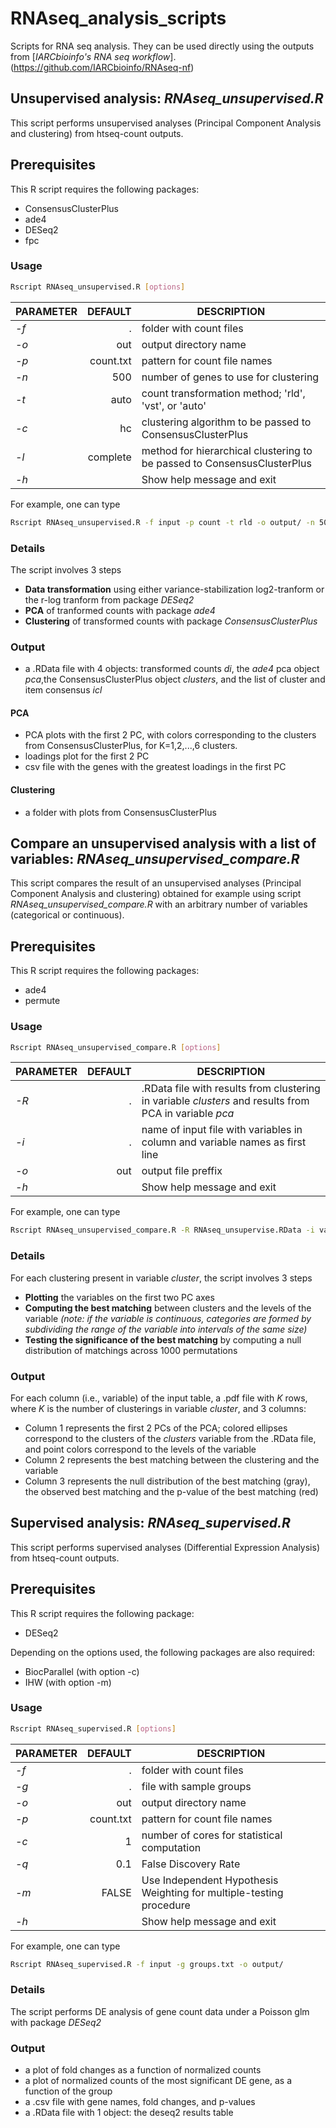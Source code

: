 # RNAseq_analysis_scripts
Scripts for RNA seq analysis. They can be used directly using the outputs from [*IARCbioinfo's RNA seq workflow*].(https://github.com/IARCbioinfo/RNAseq-nf)

## Unsupervised analysis: *RNAseq_unsupervised.R*

This script performs unsupervised analyses (Principal Component Analysis and clustering) from htseq-count outputs. 

## Prerequisites
This R script requires the following packages:
- ConsensusClusterPlus
- ade4
- DESeq2
- fpc


### Usage
```bash
Rscript RNAseq_unsupervised.R [options]
```

| **PARAMETER** | **DEFAULT** | **DESCRIPTION** |
|-----------|--------------:|-------------| 
*-f* | . | folder with count files |
*-o* | out | output directory name |
*-p* |  count.txt | pattern for count file names |
*-n* | 500 | number of genes to use for clustering |
*-t* | auto | count transformation method; 'rld', 'vst', or 'auto' |
*-c* | hc | clustering algorithm to be passed to ConsensusClusterPlus|
*-l*  | complete | method for hierarchical clustering to be passed to ConsensusClusterPlus|
*-h*    |  | Show help message and exit|

For example, one can type
```bash
Rscript RNAseq_unsupervised.R -f input -p count -t rld -o output/ -n 500
```

### Details
The script involves 3 steps
- **Data transformation** using either variance-stabilization log2-tranform or the r-log tranform from package *DESeq2*
- **PCA** of tranformed counts with package *ade4*
- **Clustering** of transformed counts with package *ConsensusClusterPlus*

### Output
- a .RData file with 4 objects: transformed counts *di*, the *ade4* pca object *pca*,the ConsensusClusterPlus object *clusters*, and the list of cluster and item consensus *icl*

#### PCA
- PCA plots with the first 2 PC, with colors corresponding to the clusters from ConsensusClusterPlus, for K=1,2,...,6 clusters.
- loadings plot for the first 2 PC
- csv file with the genes with the greatest loadings in the first PC
#### Clustering
- a folder with plots from ConsensusClusterPlus

## Compare an unsupervised analysis with a list of variables: *RNAseq_unsupervised_compare.R*

This script compares the result of an unsupervised analyses (Principal Component Analysis and clustering) obtained for example using script *RNAseq_unsupervised_compare.R* with an arbitrary number of variables (categorical or continuous).

## Prerequisites
This R script requires the following packages:
- ade4
- permute


### Usage
```bash
Rscript RNAseq_unsupervised_compare.R [options]
```

| **PARAMETER** | **DEFAULT** | **DESCRIPTION** |
|-----------|--------------:|-------------| 
*-R* | . | .RData file with results from clustering in variable *clusters* and results from PCA in variable *pca* |
*-i* | . | name of input file with variables in column and variable names as first line |
*-o* | out | output file preffix |
*-h*    |  | Show help message and exit|

For example, one can type
```bash
Rscript RNAseq_unsupervised_compare.R -R RNAseq_unsupervise.RData -i variables.txt -o output/
```

### Details
For each clustering present in variable *cluster*, the script involves 3 steps
- **Plotting** the variables on the first two PC axes
- **Computing the best matching** between clusters and the levels of the variable *(note: if the variable is continuous, categories are formed by subdividing the range of the variable into intervals of the same size)*
- **Testing the significance of the best matching** by computing a null distribution of matchings across 1000 permutations

### Output
For each column (i.e., variable) of the input table, a .pdf file with *K* rows, where *K* is the number of clusterings in variable *cluster*, and 3 columns: 
- Column 1 represents the first 2 PCs of the PCA; colored ellipses correspond to the clusters of the *clusters* variable from the .RData file, and point colors correspond to the levels of the variable
- Column 2 represents the best matching between the clustering and the variable
- Column 3 represents the null distribution of the best matching (gray), the observed best matching and the p-value of the best matching (red)

## Supervised analysis: *RNAseq_supervised.R*

This script performs supervised analyses (Differential Expression Analysis) from htseq-count outputs. 

## Prerequisites
This R script requires the following package:
- DESeq2

Depending on the options used, the following packages are also required:
- BiocParallel (with option -c)
- IHW (with option -m)

### Usage
```bash
Rscript RNAseq_supervised.R [options]
```

| **PARAMETER** | **DEFAULT** | **DESCRIPTION** |
|-----------|--------------:|-------------| 
*-f* | . | folder with count files |
*-g* | . | file with sample groups |
*-o* | out | output directory name |
*-p* |  count.txt | pattern for count file names |
*-c*   |  1 | number of cores for statistical computation |
*-q* | 0.1 | False Discovery Rate |
*-m* | FALSE | Use Independent Hypothesis Weighting for multiple-testing procedure |
*-h*    |  | Show help message and exit|



For example, one can type
```bash
Rscript RNAseq_supervised.R -f input -g groups.txt -o output/
```

### Details
The script performs DE analysis of gene count data under a Poisson glm with package *DESeq2*

### Output
- a plot of fold changes as a function of normalized counts
- a plot of normalized counts of the most significant DE gene, as a function of the group
- a .csv file with gene names, fold changes, and p-values
- a .RData file with 1 object: the deseq2 results table

